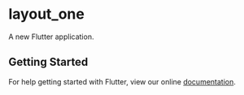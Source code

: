 # layout_one

A new Flutter application.

## Getting Started

For help getting started with Flutter, view our online
[documentation](http://flutter.io/).
